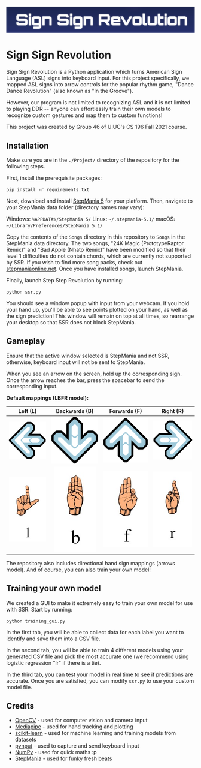 <p align="center">
  <img src="assets/ssr_logo.jpg">
</p>

# Sign Sign Revolution

Sign Sign Revolution is a Python application which turns American Sign Language (ASL) signs into keyboard input. For this project specifically, we mapped ASL signs into arrow controls for the popular rhythm game, "Dance Dance Revolution" (also known as "In the Groove").

However, our program is not limited to recognizing ASL and it is not limited to playing DDR -- anyone can effortlessly train their own models to recognize custom gestures and map them to custom functions!

This project was created by Group 46 of UIUC's CS 196 Fall 2021 course.

## Installation

Make sure you are in the `./Project/` directory of the repository for the following steps.

First, install the prerequisite packages:

```
pip install -r requirements.txt
```

Next, download and install [StepMania 5](https://www.stepmania.com/download/) for your platform. Then, navigate to your StepMania data folder (directory names may vary):

Windows: `%APPDATA%/StepMania 5/`
Linux: `~/.stepmania-5.1/`
macOS: `~/Library/Preferences/StepMania 5.1/`

Copy the contents of the `Songs` directory in this repository to `Songs` in the StepMania data directory. The two songs, "24K Magic (PrototypeRaptor Remix)" and "Bad Apple (Nhato Remix)" have been modified so that their level 1 difficulties do not contain chords, which are currently not supported by SSR. If you wish to find more song packs, check out [stepmaniaonline.net](https://search.stepmaniaonline.net/). Once you have installed songs, launch StepMania.

Finally, launch Step Step Revolution by running:

```
python ssr.py
```

You should see a window popup with input from your webcam. If you hold your hand up, you'll be able to see points plotted on your hand, as well as the sign prediction! This window will remain on top at all times, so rearrange your desktop so that SSR does not block StepMania.

## Gameplay

Ensure that the active window selected is StepMania and not SSR, otherwise, keyboard input will not be sent to StepMania.

When you see an arrow on the screen, hold up the corresponding sign. Once the arrow reaches the bar, press the spacebar to send the corresponding input.

**Default mappings (LBFR model):**

| Left (L) | Backwards (B) | Forwards (F) | Right (R) |
|:--------:|:-------------:|:------------:|:---------:|
|     ![](assets/left.png)    |       ![](assets/down.png)       |       ![](assets/up.png)      |     ![](assets/right.png)     |
|     ![](assets/L.jpg)    |       ![](assets/B.jpg)       |       ![](assets/F.jpg)      |     ![](assets/R.jpg)     |

The repository also includes directional hand sign mappings (arrows model). And of course, you can also train your own model!

## Training your own model

We created a GUI to make it extremely easy to train your own model for use with SSR. Start by running:

```
python training_gui.py
```

In the first tab, you will be able to collect data for each label you want to identify and save them into a CSV file.

In the second tab, you will be able to train 4 different models using your generated CSV file and pick the most accurate one (we recommend using logistic regression "lr" if there is a tie).

In the third tab, you can test your model in real time to see if predictions are accurate. Once you are satisfied, you can modify `ssr.py` to use your custom model file.

## Credits

- [OpenCV](https://github.com/opencv/opencv) - used for computer vision and camera input
- [Mediapipe](https://github.com/google/mediapipe) - used for hand tracking and plotting
- [scikit-learn](https://github.com/scikit-learn/scikit-learn) - used for machine learning and training models from datasets
- [pynput](https://github.com/moses-palmer/pynput) - used to capture and send keyboard input
- [NumPy](https://github.com/numpy/numpy) - used for quick maths :p
- [StepMania](https://github.com/stepmania/stepmania) - used for funky fresh beats